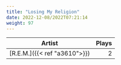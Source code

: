 ```yaml
---
title: "Losing My Religion"
date: 2022-12-08/2022T07:21:14
weight: 97
---
```




 Artist | Plays 
----- | -----:
[R.E.M.]({{< ref "a3610">}}) | 2
